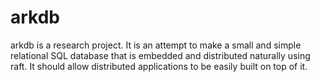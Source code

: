 # arkdb

arkdb is a research project. It is an attempt to make a small
and simple relational SQL database that is embedded and 
distributed naturally using raft. It should allow distributed
applications to be easily built on top of it.

